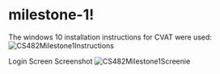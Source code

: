 # milestone-1!
The windows 10 installation instructions for CVAT were used:
![CS482Milestone1Instructions](https://user-images.githubusercontent.com/77761372/197422167-7330e7e5-d46f-4278-9662-0fa1ba4ce15f.PNG)

Login Screen Screenshot
![CS482Milestone1Screenie](https://user-images.githubusercontent.com/77761372/197422071-072a898a-6b30-4aa9-9b84-38fc158bf4e9.PNG)

